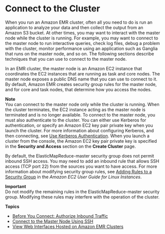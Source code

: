 # Connect to the Cluster<a name="emr-connect-master-node"></a>

When you run an Amazon EMR cluster, often all you need to do is run an application to analyze your data and then collect the output from an Amazon S3 bucket\. At other times, you may want to interact with the master node while the cluster is running\. For example, you may want to connect to the master node to run interactive queries, check log files, debug a problem with the cluster, monitor performance using an application such as Ganglia that runs on the master node, and so on\. The following sections describe techniques that you can use to connect to the master node\. 

In an EMR cluster, the master node is an Amazon EC2 instance that coordinates the EC2 instances that are running as task and core nodes\. The master node exposes a public DNS name that you can use to connect to it\. By default, Amazon EMR creates security group rules for the master node, and for core and task nodes, that determine how you access the nodes\.

**Note**  
You can connect to the master node only while the cluster is running\. When the cluster terminates, the EC2 instance acting as the master node is terminated and is no longer available\. To connect to the master node, you must also authenticate to the cluster\. You can either use Kerberos for authentication, or specify an Amazon EC2 key pair private key when you launch the cluster\. For more information about configuring Kerberos, and then connecting, see [Use Kerberos Authentication](emr-kerberos.md)\. When you launch a cluster from the console, the Amazon EC2 key pair private key is specified in the **Security and Access** section on the **Create Cluster** page\. 

By default, the ElasticMapReduce\-master security group does not permit inbound SSH access\. You may need to add an inbound rule that allows SSH access \(TCP port 22\) from the sources you want to have access\. For more information about modifying security group rules, see [Adding Rules to a Security Group](https://docs.aws.amazon.com/AWSEC2/latest/UserGuide/using-network-security.html) in the *Amazon EC2 User Guide for Linux Instances*\.

**Important**  
Do not modify the remaining rules in the ElasticMapReduce\-master security group\. Modifying these rules may interfere with the operation of the cluster\. 

**Topics**
+ [Before You Connect: Authorize Inbound Traffic](emr-connect-ssh-prereqs.md)
+ [Connect to the Master Node Using SSH](emr-connect-master-node-ssh.md)
+ [View Web Interfaces Hosted on Amazon EMR Clusters](emr-web-interfaces.md)